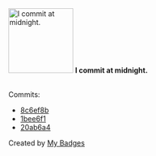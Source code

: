 <img src="https://my-badges.github.io/my-badges/midnight-commits.png" alt="I commit at midnight." title="I commit at midnight." width="128">
<strong>I commit at midnight.</strong>
<br><br>

Commits:

- <a href="https://github.com/VandalByte/darkmatter-grub2-theme/commit/8c6ef8b616a77d5f7f02e374cfcfa84ecc9ceb95">8c6ef8b</a>
- <a href="https://github.com/VandalByte/grub-tweaks/commit/1bee6f1490eec53932efab93a89a689d7939df92">1bee6f1</a>
- <a href="https://github.com/VandalByte/grub-tweaks/commit/20ab6a4bdeba70e125d527f320764c1fb104442d">20ab6a4</a>


Created by <a href="https://github.com/my-badges/my-badges">My Badges</a>